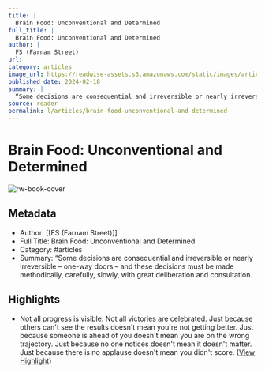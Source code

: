 ```yaml
---
title: |
  Brain Food: Unconventional and Determined
full_title: |
  Brain Food: Unconventional and Determined
author: |
  FS (Farnam Street)
url: 
category: articles
image_url: https://readwise-assets.s3.amazonaws.com/static/images/article0.00998d930354.png
published_date: 2024-02-18
summary: |
  “Some decisions are consequential and irreversible or nearly irreversible – one-way doors – and these decisions must be made methodically, carefully, slowly, with great deliberation and consultation.
source: reader
permalink: l/articles/brain-food-unconventional-and-determined
---
```

# Brain Food: Unconventional and Determined

![rw-book-cover](https://readwise-assets.s3.amazonaws.com/static/images/article0.00998d930354.png)

## Metadata
- Author: [[FS (Farnam Street)]]
- Full Title: Brain Food: Unconventional and Determined
- Category: #articles
- Summary: “Some decisions are consequential and irreversible or nearly irreversible – one-way doors – and these decisions must be made methodically, carefully, slowly, with great deliberation and consultation.

## Highlights
- Not all progress is visible. Not all victories are celebrated.
  Just because others can't see the results doesn't mean you're not getting better. Just because someone is ahead of you doesn't mean you are on the wrong trajectory. Just because no one notices doesn't mean it doesn't matter. Just because there is no applause doesn't mean you didn't score. ([View Highlight](https://read.readwise.io/read/01hq0zca7jtb8sn6qfgq2jhrek))


